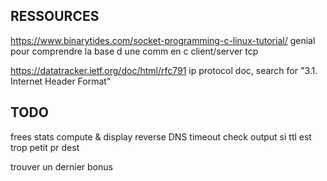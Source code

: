 ## RESSOURCES
https://www.binarytides.com/socket-programming-c-linux-tutorial/
genial pour comprendre la base d une comm en c client/server tcp

https://datatracker.ietf.org/doc/html/rfc791
ip protocol doc, search for "3.1.  Internet Header Format"

## TODO
frees
stats compute & display
reverse DNS
timeout
check output si ttl est trop petit pr dest

trouver un dernier bonus
